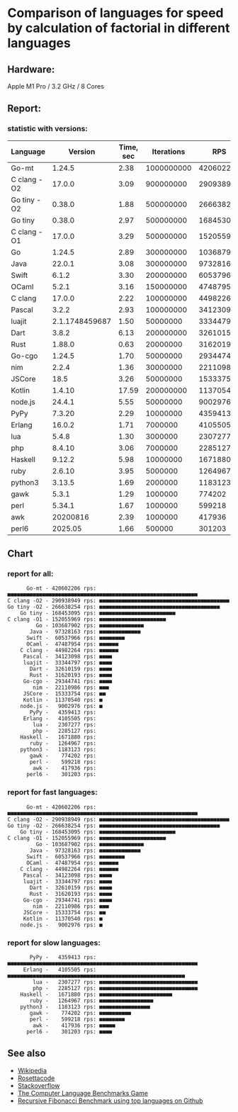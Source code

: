 Comparison of languages for speed by calculation of factorial in different languages
====================================================================================

Hardware:
---------
Apple M1 Pro / 3.2 GHz / 8 Cores


Report:
-------

### statistic with versions:

| Language    | Version        | Time, sec | Iterations | RPS       |
|-------------|----------------|-----------|------------|-----------|
|       Go-mt |         1.24.5 |      2.38 | 1000000000 | 420602206 |
| C clang -O2 |         17.0.0 |      3.09 |  900000000 | 290938949 |
| Go tiny -O2 |         0.38.0 |      1.88 |  500000000 | 266638254 |
|     Go tiny |         0.38.0 |      2.97 |  500000000 | 168453095 |
| C clang -O1 |         17.0.0 |      3.29 |  500000000 | 152055969 |
|          Go |         1.24.5 |      2.89 |  300000000 | 103687902 |
|        Java |         22.0.1 |      3.08 |  300000000 |  97328163 |
|       Swift |          6.1.2 |      3.30 |  200000000 |  60537966 |
|       OCaml |          5.2.1 |      3.16 |  150000000 |  47487954 |
|     C clang |         17.0.0 |      2.22 |  100000000 |  44982264 |
|      Pascal |          3.2.2 |      2.93 |  100000000 |  34123098 |
|      luajit | 2.1.1748459687 |      1.50 |   50000000 |  33344797 |
|        Dart |          3.8.2 |      6.13 |  200000000 |  32610159 |
|        Rust |         1.88.0 |      0.63 |   20000000 |  31620193 |
|      Go-cgo |         1.24.5 |      1.70 |   50000000 |  29344741 |
|         nim |          2.2.4 |      1.36 |   30000000 |  22110986 |
|      JSCore |           18.5 |      3.26 |   50000000 |  15333754 |
|      Kotlin |         1.4.10 |     17.59 |  200000000 |  11370540 |
|     node.js |         24.4.1 |      5.55 |   50000000 |   9002976 |
|        PyPy |         7.3.20 |      2.29 |   10000000 |   4359413 |
|      Erlang |         16.0.2 |      1.71 |    7000000 |   4105505 |
|         lua |          5.4.8 |      1.30 |    3000000 |   2307277 |
|         php |         8.4.10 |      3.06 |    7000000 |   2285127 |
|     Haskell |         9.12.2 |      5.98 |   10000000 |   1671880 |
|        ruby |         2.6.10 |      3.95 |    5000000 |   1264967 |
|     python3 |         3.13.5 |      1.69 |    2000000 |   1183123 |
|        gawk |          5.3.1 |      1.29 |    1000000 |    774202 |
|        perl |         5.34.1 |      1.67 |    1000000 |    599218 |
|         awk |       20200816 |      2.39 |    1000000 |    417936 |
|       perl6 |        2025.05 |      1.66 |     500000 |    301203 |

## Chart

### report for all:

          Go-mt - 420602206 rps: ■■■■■■■■■■■■■■■■■■■■■■■■■■■■■■■■■■■■■■■■■■■■■■■■■■■■■■■■■■■■
    C clang -O2 - 290938949 rps: ■■■■■■■■■■■■■■■■■■■■■■■■■■■■■■■■■■■■■■■■■
    Go tiny -O2 - 266638254 rps: ■■■■■■■■■■■■■■■■■■■■■■■■■■■■■■■■■■■■■■
        Go tiny - 168453095 rps: ■■■■■■■■■■■■■■■■■■■■■■■■
    C clang -O1 - 152055969 rps: ■■■■■■■■■■■■■■■■■■■■■
             Go - 103687902 rps: ■■■■■■■■■■■■■■
           Java -  97328163 rps: ■■■■■■■■■■■■■
          Swift -  60537966 rps: ■■■■■■■■
          OCaml -  47487954 rps: ■■■■■■
        C clang -  44982264 rps: ■■■■■■
         Pascal -  34123098 rps: ■■■■
         luajit -  33344797 rps: ■■■■
           Dart -  32610159 rps: ■■■■
           Rust -  31620193 rps: ■■■■
         Go-cgo -  29344741 rps: ■■■■
            nim -  22110986 rps: ■■■
         JSCore -  15333754 rps: ■■
         Kotlin -  11370540 rps: ■
        node.js -   9002976 rps: ■
           PyPy -   4359413 rps: 
         Erlang -   4105505 rps: 
            lua -   2307277 rps: 
            php -   2285127 rps: 
        Haskell -   1671880 rps: 
           ruby -   1264967 rps: 
        python3 -   1183123 rps: 
           gawk -    774202 rps: 
           perl -    599218 rps: 
            awk -    417936 rps: 
          perl6 -    301203 rps: 

### report for fast languages:

          Go-mt - 420602206 rps: ■■■■■■■■■■■■■■■■■■■■■■■■■■■■■■■■■■■■■■■■■■■■■■■■■■■■■■■■■■■■
    C clang -O2 - 290938949 rps: ■■■■■■■■■■■■■■■■■■■■■■■■■■■■■■■■■■■■■■■■■
    Go tiny -O2 - 266638254 rps: ■■■■■■■■■■■■■■■■■■■■■■■■■■■■■■■■■■■■■■
        Go tiny - 168453095 rps: ■■■■■■■■■■■■■■■■■■■■■■■■
    C clang -O1 - 152055969 rps: ■■■■■■■■■■■■■■■■■■■■■
             Go - 103687902 rps: ■■■■■■■■■■■■■■
           Java -  97328163 rps: ■■■■■■■■■■■■■
          Swift -  60537966 rps: ■■■■■■■■
          OCaml -  47487954 rps: ■■■■■■
        C clang -  44982264 rps: ■■■■■■
         Pascal -  34123098 rps: ■■■■
         luajit -  33344797 rps: ■■■■
           Dart -  32610159 rps: ■■■■
           Rust -  31620193 rps: ■■■■
         Go-cgo -  29344741 rps: ■■■■
            nim -  22110986 rps: ■■■
         JSCore -  15333754 rps: ■■
         Kotlin -  11370540 rps: ■
        node.js -   9002976 rps: ■

### report for slow languages:

           PyPy -   4359413 rps: ■■■■■■■■■■■■■■■■■■■■■■■■■■■■■■■■■■■■■■■■■■■■■■■■■■■■■■■■■■■■
         Erlang -   4105505 rps: ■■■■■■■■■■■■■■■■■■■■■■■■■■■■■■■■■■■■■■■■■■■■■■■■■■■■■■■■
            lua -   2307277 rps: ■■■■■■■■■■■■■■■■■■■■■■■■■■■■■■■
            php -   2285127 rps: ■■■■■■■■■■■■■■■■■■■■■■■■■■■■■■■
        Haskell -   1671880 rps: ■■■■■■■■■■■■■■■■■■■■■■■
           ruby -   1264967 rps: ■■■■■■■■■■■■■■■■■
        python3 -   1183123 rps: ■■■■■■■■■■■■■■■■
           gawk -    774202 rps: ■■■■■■■■■■
           perl -    599218 rps: ■■■■■■■■
            awk -    417936 rps: ■■■■■
          perl6 -    301203 rps: ■■■■



See also
--------

  * [Wikipedia](http://en.wikipedia.org/wiki/Factorial)
  * [Rosettacode](http://rosettacode.org/wiki/Factorial)
  * [Stackoverflow](http://stackoverflow.com/questions/23930/factorial-algorithms-in-different-languages)
  * [The Computer Language Benchmarks Game](https://benchmarksgame-team.pages.debian.net/benchmarksgame/index.html)
  * [Recursive Fibonacci Benchmark using top languages on Github](https://github.com/drujensen/fib)
